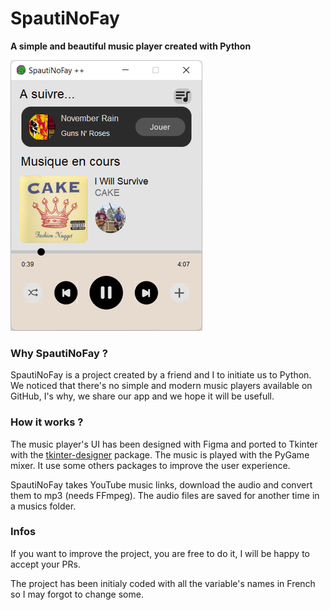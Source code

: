 # SpautiNoFay

**A simple and beautiful music player created with Python**

![1641937251666.png](assets/demo.png)

### Why SpautiNoFay ?

SpautiNoFay is a project created by a friend and I to initiate us to Python. We noticed that there's no simple and modern music players available on GitHub, I's why, we share our app and we hope it will be usefull.

### How it works ?

The music player's UI has been designed with Figma and ported to Tkinter with the [tkinter-designer](https://github.com/ParthJadhav/Tkinter-Designer/) package. The music is played with the PyGame mixer. It use some others packages to improve the user experience.

SpautiNoFay takes YouTube music links, download the audio and convert them to mp3 (needs FFmpeg). The audio files are saved for another time in a musics folder.

### Infos

If you want to improve the project, you are free to do it, I will be happy to accept your PRs.

The project has been initialy coded with all the variable's names in French so I may forgot to change some.
